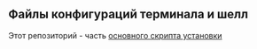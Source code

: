 ## Файлы конфигураций терминала и шелл

Этот репозиторий - часть
[основного скрипта установки](https://github.com/RU927/re_inst)

